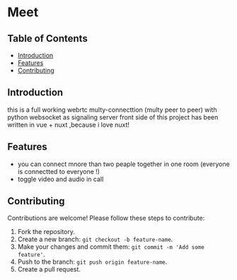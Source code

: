 # Meet

## Table of Contents
- [Introduction](#introduction)
- [Features](#features)
- [Contributing](#contributing)

## Introduction

this is a full working webrtc multy-connecttion (multy peer to peer) with python websocket as signaling server
front side of this project has been written in vue + nuxt ,because i love nuxt! 
## Features

- you can connect mnore than two peaple together in one room (everyone is connectted to everyone !) 
- toggle video and audio in call


## Contributing

Contributions are welcome! Please follow these steps to contribute:

1. Fork the repository.
2. Create a new branch: `git checkout -b feature-name`.
3. Make your changes and commit them: `git commit -m 'Add some feature'`.
4. Push to the branch: `git push origin feature-name`.
5. Create a pull request.

